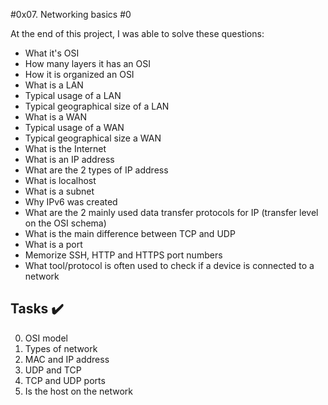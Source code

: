 #0x07. Networking basics #0

At the end of this project, I was able to solve these questions:


* What it's OSI
* How many layers it has an OSI
* How it is organized an OSI
* What is a LAN
* Typical usage of a LAN
* Typical geographical size of a LAN
* What is a WAN
* Typical usage of a WAN
* Typical geographical size a WAN
* What is the Internet 
* What is an IP address
* What are the 2 types of IP address
* What is localhost
* What is a subnet
* Why IPv6 was created
* What are the 2 mainly used data transfer protocols for IP (transfer level on the OSI schema)
* What is the main difference between TCP and UDP
* What is a port
* Memorize SSH, HTTP and HTTPS port numbers
* What tool/protocol is often used to check if a device is connected to a network

## Tasks :heavy_check_mark:

0. OSI model
1. Types of network
2. MAC and IP address
3. UDP and TCP 
4. TCP and UDP ports
5. Is the host on the network
